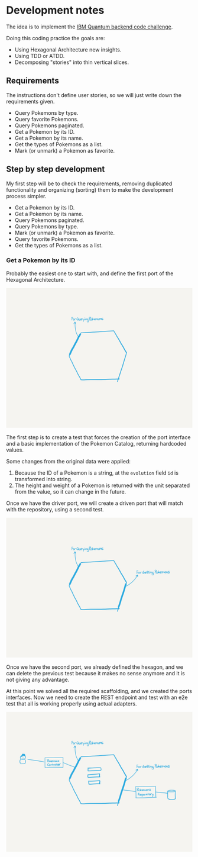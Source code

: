 # Development notes

The idea is to implement the [IBM Quantum backend code challenge](https://github.com/IBMQuantum/backend-code-challenge).

Doing this coding practice the goals are:
* Using Hexagonal Architecture new insights.
* Using TDD or ATDD.
* Decomposing "stories" into thin vertical slices.

## Requirements

The instructions don't define user stories, so we will just write down the requirements given.

* Query Pokemons by type.
* Query favorite Pokemons.
* Query Pokemons paginated.
* Get a Pokemon by its ID.
* Get a Pokemon by its name.
* Get the types of Pokemons as a list.
* Mark (or unmark) a Pokemon as favorite.

## Step by step development

My first step will be to check the requirements, removing duplicated functionality and organizing (sorting) them to make the development process simpler.

* Get a Pokemon by its ID.
* Get a Pokemon by its name.
* Query Pokemons paginated.
* Query Pokemons by type.
* Mark (or unmark) a Pokemon as favorite.
* Query favorite Pokemons.
* Get the types of Pokemons as a list.

### Get a Pokemon by its ID

Probably the easiest one to start with, and define the first port of the Hexagonal Architecture.

![First driver port of the hexagon](images/first-driver-port.png)

The first step is to create a test that forces the creation of the port interface and a basic implementation of the Pokemon Catalog, returning hardcoded values.

Some changes from the original data were applied:
1. Because the ID of a Pokemon is a string, at the `evolution` field `id` is transformed into string.
2. The height and weight of a Pokemon is returned with the unit separated from the value, so it can change in the future.

Once we have the driver port, we will create a driven port that will match with the repository, using a second test.

![First driven port of the hexagon](images/first-driven-port.png)

Once we have the second port, we already defined the hexagon, and we can delete the previous test because it makes no sense anymore and it is not giving any advantage.

At this point we solved all the required scaffolding, and we created the ports interfaces. Now we need to create the REST endpoint and test with an e2e test that all is working properly using actual adapters.

![First adapters to interact with the hexagon](images/first-adapters.png)